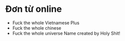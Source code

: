 # Đơn từ online
* Fuck the whole Vietnamese Plus
* Fuck the whole chinese
* Fuck the whole universe
Name created by Holy Shit!
